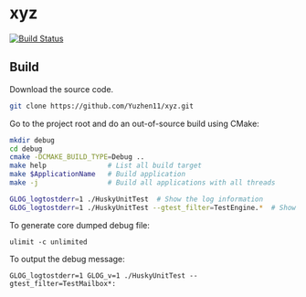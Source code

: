 # xyz

[![Build Status](https://travis-ci.com/Yuzhen11/xyz.svg?token=q177tztPAL6tTAyRzSkG&branch=master)](https://travis-ci.com/Yuzhen11/xyz)

## Build

Download the source code.
```sh
git clone https://github.com/Yuzhen11/xyz.git
```

Go to the project root and do an out-of-source build using CMake:
```sh
mkdir debug
cd debug
cmake -DCMAKE_BUILD_TYPE=Debug ..
make help               # List all build target
make $ApplicationName   # Build application
make -j                 # Build all applications with all threads

GLOG_logtostderr=1 ./HuskyUnitTest  # Show the log information
GLOG_logtostderr=1 ./HuskyUnitTest --gtest_filter=TestEngine.*  # Show the log information for particular test
```

To generate core dumped debug file:

```
ulimit -c unlimited
```

To output the debug message:

```
GLOG_logtostderr=1 GLOG_v=1 ./HuskyUnitTest --gtest_filter=TestMailbox*:
```
